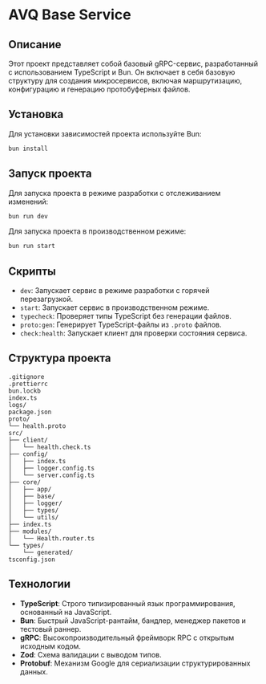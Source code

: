 # AVQ Base Service

## Описание

Этот проект представляет собой базовый gRPC-сервис, разработанный с использованием TypeScript и Bun. Он включает в себя базовую структуру для создания микросервисов, включая маршрутизацию, конфигурацию и генерацию протобуферных файлов.

## Установка

Для установки зависимостей проекта используйте Bun:

```bash
bun install
```

## Запуск проекта

Для запуска проекта в режиме разработки с отслеживанием изменений:

```bash
bun run dev
```

Для запуска проекта в производственном режиме:

```bash
bun run start
```

## Скрипты

- `dev`: Запускает сервис в режиме разработки с горячей перезагрузкой.
- `start`: Запускает сервис в производственном режиме.
- `typecheck`: Проверяет типы TypeScript без генерации файлов.
- `proto:gen`: Генерирует TypeScript-файлы из `.proto` файлов.
- `check:health`: Запускает клиент для проверки состояния сервиса.

## Структура проекта

```
.gitignore
.prettierrc
bun.lockb
index.ts
logs/
package.json
proto/
└── health.proto
src/
├── client/
│   └── health.check.ts
├── config/
│   ├── index.ts
│   ├── logger.config.ts
│   └── server.config.ts
├── core/
│   ├── app/
│   ├── base/
│   ├── logger/
│   ├── types/
│   └── utils/
├── index.ts
├── modules/
│   └── Health.router.ts
└── types/
    └── generated/
tsconfig.json
```

## Технологии

- **TypeScript**: Строго типизированный язык программирования, основанный на JavaScript.
- **Bun**: Быстрый JavaScript-рантайм, бандлер, менеджер пакетов и тестовый раннер.
- **gRPC**: Высокопроизводительный фреймворк RPC с открытым исходным кодом.
- **Zod**: Схема валидации с выводом типов.
- **Protobuf**: Механизм Google для сериализации структурированных данных.
